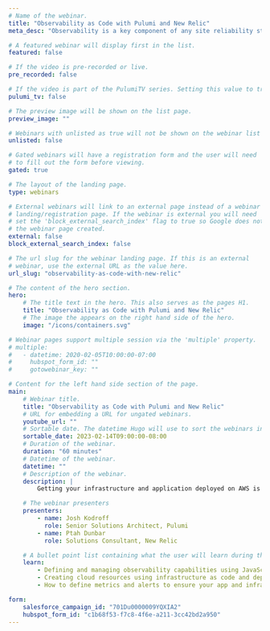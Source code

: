 ```yaml
---
# Name of the webinar.
title: "Observability as Code with Pulumi and New Relic"
meta_desc: "Observability is a key component of any site reliability strategy and New Relic and Pulumi make it easier than ever to define metrics, alerts, and dashboards."

# A featured webinar will display first in the list.
featured: false

# If the video is pre-recorded or live.
pre_recorded: false

# If the video is part of the PulumiTV series. Setting this value to true will list the video in the "PulumiTV" section.
pulumi_tv: false

# The preview image will be shown on the list page.
preview_image: ""

# Webinars with unlisted as true will not be shown on the webinar list
unlisted: false

# Gated webinars will have a registration form and the user will need
# to fill out the form before viewing.
gated: true

# The layout of the landing page.
type: webinars

# External webinars will link to an external page instead of a webinar
# landing/registration page. If the webinar is external you will need
# set the 'block_external_search_index' flag to true so Google does not index
# the webinar page created.
external: false
block_external_search_index: false

# The url slug for the webinar landing page. If this is an external
# webinar, use the external URL as the value here.
url_slug: "observability-as-code-with-new-relic"

# The content of the hero section.
hero:
    # The title text in the hero. This also serves as the pages H1.
    title: "Observability as Code with Pulumi and New Relic"
    # The image the appears on the right hand side of the hero.
    image: "/icons/containers.svg"

# Webinar pages support multiple session via the 'multiple' property.
# multiple:
#   - datetime: 2020-02-05T10:00:00-07:00
#     hubspot_form_id: ""
#     gotowebinar_key: ""

# Content for the left hand side section of the page.
main:
    # Webinar title.
    title: "Observability as Code with Pulumi and New Relic"
    # URL for embedding a URL for ungated webinars.
    youtube_url: ""
    # Sortable date. The datetime Hugo will use to sort the webinars in date order.
    sortable_date: 2023-02-14T09:00:00-08:00
    # Duration of the webinar.
    duration: "60 minutes"
    # Datetime of the webinar.
    datetime: ""
    # Description of the webinar.
    description: |
        Getting your infrastructure and application deployed on AWS is an important first step but how do you make sure that your new capabilities are running reliably in production? Observability is a key component of any site reliability strategy and New Relic and Pulumi make it easier than ever to define metrics, alerts, and dashboards using popular programming languages.

    # The webinar presenters
    presenters:
        - name: Josh Kodroff
          role: Senior Solutions Architect, Pulumi
        - name: Ptah Dunbar
          role: Solutions Consultant, New Relic

    # A bullet point list containing what the user will learn during the webinar.
    learn:
        - Defining and managing observability capabilities using JavaScript/TypeScript
        - Creating cloud resources using infrastructure as code and deploying an example app
        - How to define metrics and alerts to ensure your app and infrastructure are healthy

form:
    salesforce_campaign_id: "701Du0000009YQXIA2"
    hubspot_form_id: "c1b68f53-f7c8-4f6e-a211-3cc42bd2a950"
---
```

